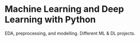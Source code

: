 # Machine Learning and Deep Learning with Python
EDA, preprocessing, and modelling. Different ML &amp; DL projects.
